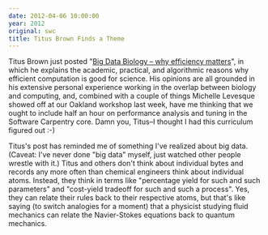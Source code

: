```yaml
---
date: 2012-04-06 10:00:00
year: 2012
original: swc
title: Titus Brown Finds a Theme
---
```

<p>Titus Brown just posted "<a href="http://ivory.idyll.org/blog/apr-12/big-data-biology-2.html">Big Data Biology – why efficiency matters</a>", in which he explains the academic, practical, and algorithmic reasons why efficient computation is good for science. His opinions are all grounded in his extensive personal experience working in the overlap between biology and computing, and, combined with a couple of things Michelle Levesque showed off at our Oakland workshop last week, have me thinking that we ought to include half an hour on performance analysis and tuning in the Software Carpentry core. Damn you, Titus–I thought I had this curriculum figured out :-)</p>
<p>Titus's post has reminded me of something I've realized about big data. (Caveat: I've never done "big data" myself, just watched other people wrestle with it.) Titus and others don't think about individual bytes and records any more often than chemical engineers think about individual atoms. Instead, they think in terms like "percentage yield for such and such parameters" and "cost-yield tradeoff for such and such a process". Yes, they can relate their rules back to their respective atoms, but that's like saying (to switch analogies for a moment) that a physicist studying fluid mechanics can relate the Navier-Stokes equations back to quantum mechanics.</p>
